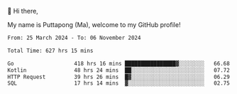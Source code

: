 👋 Hi there,

My name is Puttapong (Ma), welcome to my GitHub profile!

<!--START_SECTION:waka-->

```txt
From: 25 March 2024 - To: 06 November 2024

Total Time: 627 hrs 15 mins

Go                   418 hrs 16 mins ████████████████▓░░░░░░░░   66.68 %
Kotlin               48 hrs 24 mins  ██░░░░░░░░░░░░░░░░░░░░░░░   07.72 %
HTTP Request         39 hrs 26 mins  █▓░░░░░░░░░░░░░░░░░░░░░░░   06.29 %
SQL                  17 hrs 14 mins  ▓░░░░░░░░░░░░░░░░░░░░░░░░   02.75 %
```

<!--END_SECTION:waka-->
